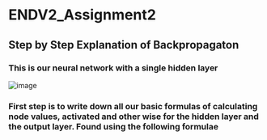# ENDV2_Assignment2

## Step by Step Explanation of Backpropagaton

### This is our neural network with a single hidden layer

![image](https://user-images.githubusercontent.com/22927380/118177003-c37b8400-b44f-11eb-8ab3-5a99e219299e.png)

### First step is to write down all our basic formulas of calculating node values, activated and other wise for the hidden layer and the output layer. Found using the following formulae 
